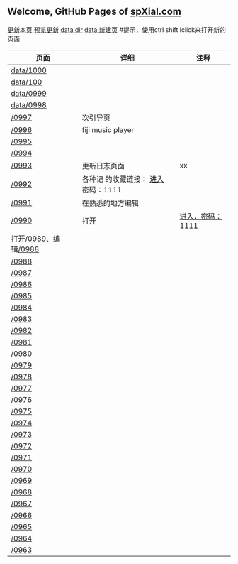 ## Welcome, GitHub Pages of [spXial.com](spXial.com)

[更新本页](https://github.com/uwci/spXial/edit/master/data/index.md)
[预览更新](http://spxial.com/data/)
[data dir](https://github.com/uwci/spXial/edit/master/data)
[data 新建页](https://github.com/uwci/spXial/new/master/data)
#提示，使用ctrl shift lclick来打开新的页面



|页面|详细|注释|
|---|---|---|
|<a href="http://spxial.com/data/1000"> data/1000 </a>|
|[data/100](/1000)||
|[data/0999](/0999)||
|[data/0998](/0998)||
|[/0997](/0997)|次引导页|
|[/0996](/0996)|fiji music player|
|[/0995](/0995)||
|[/0994](/0994)||
|[/0993](/0993)|更新日志页面|xx|
|[/0992](/0992)| 各种记 的收藏链接： [进入](http://www.gezhongji.com/note/show/8995995) 密码：1111|
|[/0991](/0991)|在熟悉的地方编辑|
|[/0990](/0990)|[打开](yz.chsi.com.cn)| [进入，密码：1111](http://www.gezhongji.com/note/show/8996001)
|打开[/0989](/0989)、编辑[/0988](https://github.com/uwci/spXial/edit/master/data/0988.md)||
|[/0988](/0988)||
|[/0987](/0987)||
|[/0986](/0986)||
|[/0985](/0985)||
|[/0984](/0984)||
|[/0983](/0983)||
|[/0982](/0982)||
|[/0981](/0981)||
|[/0980](/0980)||
|[/0979](/0979)||
|[/0978](/0978)||
|[/0977](/0977)||
|[/0976](/0976)||
|[/0975](/0975)||
|[/0974](/0974)||
|[/0973](/0973)||
|[/0972](/0972)||
|[/0971](/0971)||
|[/0970](/0970)||
|[/0969](/0969)||
|[/0968](/0968)||
|[/0967](/0967)||
|[/0966](/0966)||
|[/0965](/0965)||
|[/0964](/0964)||
|[/0963](/0963)||















 
